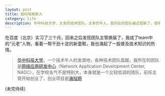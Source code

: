 ```yaml
---
layout: post
title: 如何培育新人
category: life
description: 华中科技大学，太多的技术团队，太多的牛人，我所在的团队最近招新了，很多大一大二的童鞋，他们几乎连HTML是什么都不知道...
---
```


在百度（北京）实习了三个月，回来之后发现团队主管换届了，我成了team中的“元老”人物，看着一帮干劲十足的新童鞋，我也涌起了一股普及技术知识的热情。

> <a href="http://www.hust.edu.cn/" target="_blank">华中科技大学</a>，一个技术牛人的发源地，各种技术团队盘踞，我所在的团队是<a href="http://nadc.org.cn/" target="_blank">网络应用研发中心</a>（Network Application Development Center, NADC），在学校名气不是特别大，本身就是一个比较低调的团队，前任主管开始创业了，创业项目是<a href="http://xjh.haitou.cc/" target="_blank">海投网</a>


(未完待续)
